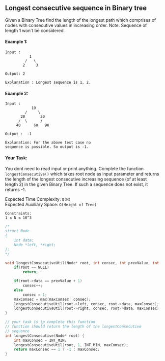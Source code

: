 ## Longest consecutive sequence in Binary tree

Given a Binary Tree find the length of the longest path which comprises of nodes with consecutive values in increasing order.
Note:
Sequence of length 1 won't be considered.

#### Example 1:

```
Input :
           1
         /   \
        2     3

Output: 2

Explanation : Longest sequence is 1, 2.
```

#### Example 2:

```
Input :
            10
         /     \
       20       30
      /  \      /
     40      60   90

Output :  -1

Explanation: For the above test case no
sequence is possible. So output is -1.
```

#### Your Task:

You dont need to read input or print anything. Complete the function `longestConsecutive()` which takes root node as input parameter and returns the length of the longest consecutive increasing sequence (of at least length 2) in the given Binary Tree. If such a sequence does not exist, it returns -1.

Expected Time Complexity: `O(N)`  
Expected Auxiliary Space: `O(Height of Tree)`

```
Constraints:
1 ≤ N ≤ 10^3
```

```c++
/*
struct Node
{
	int data;
	Node *left, *right;
};
*/

void longestConsecutiveUtil(Node* root, int consec, int prevValue, int &maxConsec) {
    if(root == NULL)
        return;

    if(root->data == prevValue + 1)
        consec++;
    else
        consec = 1;
    maxConsec = max(maxConsec, consec);
    longestConsecutiveUtil(root->left, consec, root->data, maxConsec);
    longestConsecutiveUtil(root->right, consec, root->data, maxConsec);
}

// your task is tp complete this function
// function should return the length of the longestConsecutive
// sequence
int longestConsecutive(Node* root) {
    int maxConsec = INT_MIN;
    longestConsecutiveUtil(root, 1, INT_MIN, maxConsec);
    return maxConsec == 1 ? -1 : maxConsec;
}
```
